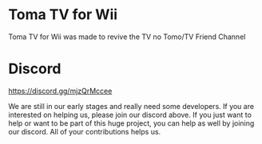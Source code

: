 # Toma TV for Wii
Toma TV for Wii was made to revive the TV no Tomo/TV Friend Channel

# Discord
https://discord.gg/mjzQrMccee

We are still in our early stages and really need some developers. If you are interested on helping us, please join our discord above. If you just want to help or want to be part of this huge project, you can help as well by joining our discord. All of your contributions helps us.
